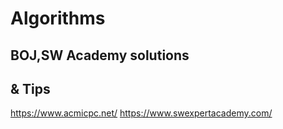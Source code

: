 Algorithms
=========



BOJ,SW Academy solutions
-------------------------

& Tips
-------




<https://www.acmicpc.net/>
<https://www.swexpertacademy.com/>
